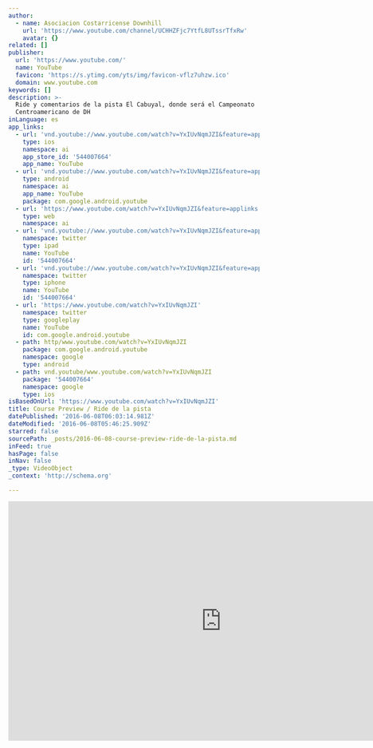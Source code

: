```yaml
---
author:
  - name: Asociacion Costarricense Downhill
    url: 'https://www.youtube.com/channel/UCHHZFjc7YtfL8UTssrTfxRw'
    avatar: {}
related: []
publisher:
  url: 'https://www.youtube.com/'
  name: YouTube
  favicon: 'https://s.ytimg.com/yts/img/favicon-vflz7uhzw.ico'
  domain: www.youtube.com
keywords: []
description: >-
  Ride y comentarios de la pista El Cabuyal, donde será el Campeonato
  Centroamericano de DH
inLanguage: es
app_links:
  - url: 'vnd.youtube://www.youtube.com/watch?v=YxIUvNqmJZI&feature=applinks'
    type: ios
    namespace: ai
    app_store_id: '544007664'
    app_name: YouTube
  - url: 'vnd.youtube://www.youtube.com/watch?v=YxIUvNqmJZI&feature=applinks'
    type: android
    namespace: ai
    app_name: YouTube
    package: com.google.android.youtube
  - url: 'https://www.youtube.com/watch?v=YxIUvNqmJZI&feature=applinks'
    type: web
    namespace: ai
  - url: 'vnd.youtube://www.youtube.com/watch?v=YxIUvNqmJZI&feature=applinks'
    namespace: twitter
    type: ipad
    name: YouTube
    id: '544007664'
  - url: 'vnd.youtube://www.youtube.com/watch?v=YxIUvNqmJZI&feature=applinks'
    namespace: twitter
    type: iphone
    name: YouTube
    id: '544007664'
  - url: 'https://www.youtube.com/watch?v=YxIUvNqmJZI'
    namespace: twitter
    type: googleplay
    name: YouTube
    id: com.google.android.youtube
  - path: http/www.youtube.com/watch?v=YxIUvNqmJZI
    package: com.google.android.youtube
    namespace: google
    type: android
  - path: vnd.youtube/www.youtube.com/watch?v=YxIUvNqmJZI
    package: '544007664'
    namespace: google
    type: ios
isBasedOnUrl: 'https://www.youtube.com/watch?v=YxIUvNqmJZI'
title: Course Preview / Ride de la pista
datePublished: '2016-06-08T06:03:14.981Z'
dateModified: '2016-06-08T05:46:25.909Z'
starred: false
sourcePath: _posts/2016-06-08-course-preview-ride-de-la-pista.md
inFeed: true
hasPage: false
inNav: false
_type: VideoObject
_context: 'http://schema.org'

---
```

<iframe src="https://cdn.embedly.com/widgets/media.html?src=https%3A%2F%2Fwww.youtube.com%2Fembed%2FYxIUvNqmJZI%3Ffeature%3Doembed&amp;url=http%3A%2F%2Fwww.youtube.com%2Fwatch%3Fv%3DYxIUvNqmJZI&amp;image=https%3A%2F%2Fi.ytimg.com%2Fvi%2FYxIUvNqmJZI%2Fhqdefault.jpg&amp;key=b7d04c9b404c499eba89ee7072e1c4f7&amp;type=text%2Fhtml&amp;schema=youtube" width="854" height="480" scrolling="no" frameborder="0" allowfullscreen="" style=""></iframe>